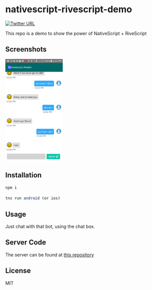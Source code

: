 # nativescript-rivescript-demo
[![Twitter URL](https://img.shields.io/badge/twitter-%40MultiShiv19-blue.svg)](https://twitter.com/MultiShiv19)


This repo is a demo to show the power of NativeScript + RiveScript

## Screenshots

<img src="assets/demo.jpg?raw=true" height="320" > 

## Installation

```javascript
npm i

tns run android (or ios)
```

## Usage 

Just chat with that bot, using the chat box.

## Server Code
The server can be found at <a href="https://github.com/shiv19/node-rivebot" target="_blank">this repository</a>
    
## License

MIT
